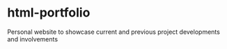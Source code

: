 # html-portfolio
Personal website to showcase current and previous project developments and involvements
